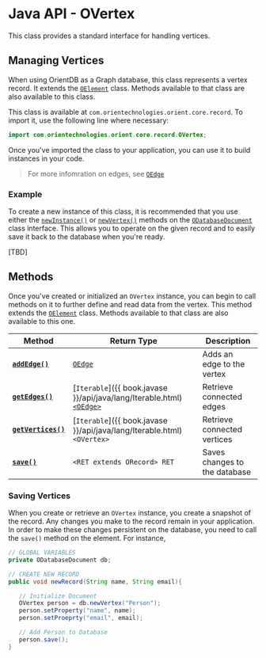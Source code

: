 
# Java API - OVertex

This class provides a standard interface for handling vertices.

## Managing Vertices

When using OrientDB as a Graph database, this class represents a vertex record.  It extends the [`OElement`](OElement.md) class.  Methods available to that class are also available to this class.

This class is available at `com.orientechnologies.orient.core.record`.  To import it, use the following line where necessary:

```java
import com.orientechnologies.orient.core.record.OVertex;
```

Once you've imported the class to your application, you can use it to build instances in your code.

>For more infomration on edges, see [`OEdge`](OEdge.md)

### Example

To create a new instance of this class, it is recommended that you use either the [`newInstance()`](ODatabaseDocument/newInstance.md) or [`newVertex()`](ODatabaseDocument/newVertex.md) methods on the [`ODatabaseDocument`](ODatabaseDocument.md) class interface.  This allows you to operate on the given record and to easily save it back to the database when you're ready.

[TBD]

## Methods

Once you've created or initialized an `OVertex` instance, you can begin to call methods on it to further define and read data from the vertex.  This method extends the [`OElement`](OElement.md) class.  Methods available to that class are also available to this one.

| Method | Return Type | Description |
|---|---|---|
| [**`addEdge()`**](OVertex/addEdge.md) | [`OEdge`](OEdge.md) | Adds an edge to the vertex |
| [**`getEdges()`**](OVertex/getEdges.md) | [`Iterable`]({{ book.javase }}/api/java/lang/Iterable.html)[`<OEdge>`](OEdge.md) | Retrieve connected edges |
| [**`getVertices()`**](OVertex/getVertices.md) | [`Iterable`]({{ book.javase }}/api/java/lang/Iterable.html)`<OVertex>` | Retrieve connected vertices |
| [**`save()`**](#saving-vertices) | `<RET extends ORecord> RET` | Saves changes to the database |

### Saving Vertices 

When you create or retrieve an `OVertex` instance, you create a snapshot of the record.  Any changes you make to the record remain in your application.  In order to make these changes persistent on the database, you need to call the `save()` method on the element.  For instance,

```java
// GLOBAL VARIABLES
private ODatabaseDocument db;

// CREATE NEW RECORD
public void newRecord(String name, String email){

   // Initialize Document
   OVertex person = db.newVertex("Person");
   person.setProperty("name", name);
   person.setProeprty("email", email);

   // Add Person to Database
   person.save();
}
```

